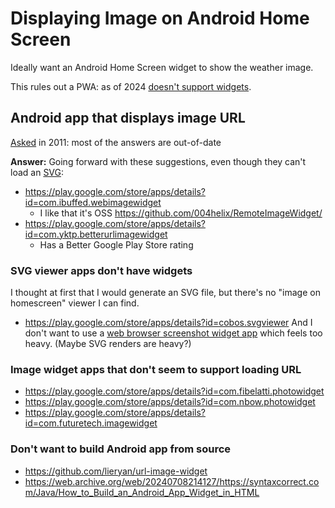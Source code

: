 # Displaying Image on Android Home Screen
Ideally want an Android Home Screen widget to show the weather image.

This rules out a PWA: as of 2024 [doesn't support widgets](https://issues.chromium.org/issues/40744630?pli=1).
## Android app that displays image URL
[Asked](https://android.stackexchange.com/questions/15356/how-can-i-display-an-image-from-a-url-on-a-home-screen) in 2011: most of the answers are out-of-date

**Answer:** Going forward with these suggestions, even though they can't load an [SVG](https://upload.wikimedia.org/wikipedia/commons/3/30/Vector-based_example.svg):
- https://play.google.com/store/apps/details?id=com.ibuffed.webimagewidget
	- I like that it's OSS  https://github.com/004helix/RemoteImageWidget/
- https://play.google.com/store/apps/details?id=com.yktp.betterurlimagewidget
	- Has a Better Google Play Store rating
### SVG viewer apps don't have widgets
I thought at first that I would generate an SVG file, but there's no "image on homescreen" viewer I can find.
- https://play.google.com/store/apps/details?id=cobos.svgviewer
And I don't want to use a [web browser screenshot widget app](https://play.google.com/store/apps/details?id=com.binarysmith.webclipwidget.ad) which feels too heavy.
(Maybe SVG renders are heavy?)
### Image widget apps that don't seem to support loading URL
- https://play.google.com/store/apps/details?id=com.fibelatti.photowidget
- https://play.google.com/store/apps/details?id=com.nbow.photowidget
- https://play.google.com/store/apps/details?id=com.futuretech.imagewidget
### Don't want to build Android app from source
- https://github.com/lieryan/url-image-widget
- https://web.archive.org/web/20240708214127/https://syntaxcorrect.com/Java/How_to_Build_an_Android_App_Widget_in_HTML
